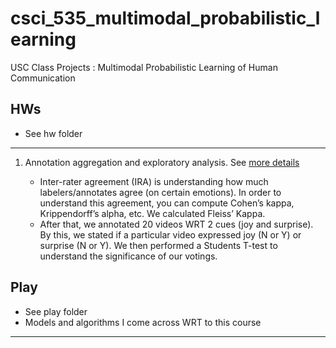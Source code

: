 # csci_535_multimodal_probabilistic_learning
 USC Class Projects : Multimodal Probabilistic Learning of Human Communication

## HWs 

- See hw folder
---

1. Annotation aggregation and exploratory analysis. See [more details](https://github.com/Brinkley97/csci_535_multimodal_probabilistic_learning/tree/main/hw/1-annotation_aggregation_and_exploratory_analysis) 

   - Inter-rater agreement (IRA) is understanding how much labelers/annotates agree (on certain emotions). In order to understand this agreement, you can compute Cohen’s kappa, Krippendorff’s alpha, etc. We calculated Fleiss’ Kappa. 
   - After that, we annotated 20 videos WRT 2 cues (joy and surprise). By this, we stated if a particular video expressed joy (N or Y) or surprise (N or Y). We then performed a Students T-test to understand the significance of our votings. 

## Play

- See play folder
- Models and algorithms I come across WRT to this course

---
